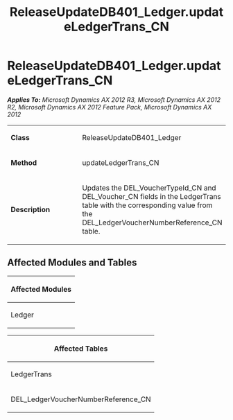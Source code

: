 ﻿---
title: ReleaseUpdateDB401_Ledger.updateLedgerTrans_CN
TOCTitle: ReleaseUpdateDB401_Ledger.updateLedgerTrans_CN
ms:assetid: 2a5f4628-9740-b00d-84be-f02122f3d097
ms:mtpsurl: https://msdn.microsoft.com/en-us/library/JJ735924(v=AX.60)
ms:contentKeyID: 49707341
ms.date: 05/18/2015
mtps_version: v=AX.60
---

# ReleaseUpdateDB401\_Ledger.updateLedgerTrans\_CN 


_**Applies To:** Microsoft Dynamics AX 2012 R3, Microsoft Dynamics AX 2012 R2, Microsoft Dynamics AX 2012 Feature Pack, Microsoft Dynamics AX 2012_

<table>
<colgroup>
<col style="width: 50%" />
<col style="width: 50%" />
</colgroup>
<tbody>
<tr class="odd">
<td><p><strong>Class</strong></p></td>
<td><p>ReleaseUpdateDB401_Ledger</p></td>
</tr>
<tr class="even">
<td><p><strong>Method</strong></p></td>
<td><p>updateLedgerTrans_CN</p></td>
</tr>
<tr class="odd">
<td><p><strong>Description</strong></p></td>
<td><p>Updates the DEL_VoucherTypeId_CN and DEL_Voucher_CN fields in the LedgerTrans table with the corresponding value from the DEL_LedgerVoucherNumberReference_CN table.</p></td>
</tr>
</tbody>
</table>


## Affected Modules and Tables

<table>
<colgroup>
<col style="width: 100%" />
</colgroup>
<thead>
<tr class="header">
<th><p>Affected Modules</p></th>
</tr>
</thead>
<tbody>
<tr class="odd">
<td><p>Ledger</p></td>
</tr>
</tbody>
</table>


<table>
<colgroup>
<col style="width: 100%" />
</colgroup>
<thead>
<tr class="header">
<th><p>Affected Tables</p></th>
</tr>
</thead>
<tbody>
<tr class="odd">
<td><p>LedgerTrans</p></td>
</tr>
<tr class="even">
<td><p>DEL_LedgerVoucherNumberReference_CN</p></td>
</tr>
</tbody>
</table>

  


